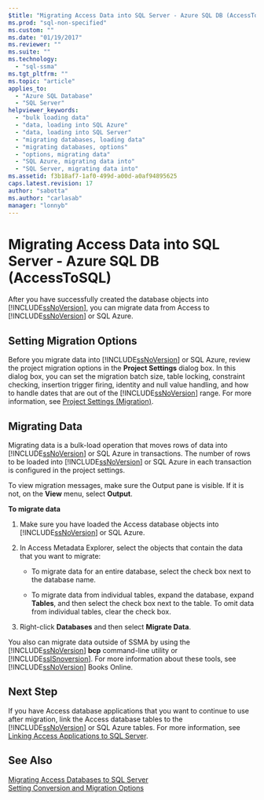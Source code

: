 ```yaml
---
$title: "Migrating Access Data into SQL Server - Azure SQL DB (AccessToSQL) | Microsoft Docs"
ms.prod: "sql-non-specified"
ms.custom: ""
ms.date: "01/19/2017"
ms.reviewer: ""
ms.suite: ""
ms.technology: 
  - "sql-ssma"
ms.tgt_pltfrm: ""
ms.topic: "article"
applies_to: 
  - "Azure SQL Database"
  - "SQL Server"
helpviewer_keywords: 
  - "bulk loading data"
  - "data, loading into SQL Azure"
  - "data, loading into SQL Server"
  - "migrating databases, loading data"
  - "migrating databases, options"
  - "options, migrating data"
  - "SQL Azure, migrating data into"
  - "SQL Server, migrating data into"
ms.assetid: f3b18af7-1af0-499d-a00d-a0af94895625
caps.latest.revision: 17
author: "sabotta"
ms.author: "carlasab"
manager: "lonnyb"
---
```

# Migrating Access Data into SQL Server - Azure SQL DB (AccessToSQL)
After you have successfully created the database objects into [!INCLUDE[ssNoVersion](../../includes/ssnoversion_md.md)], you can migrate data from Access to [!INCLUDE[ssNoVersion](../../includes/ssnoversion_md.md)] or SQL Azure.  
  
## Setting Migration Options  
Before you migrate data into [!INCLUDE[ssNoVersion](../../includes/ssnoversion_md.md)] or SQL Azure, review the project migration options in the **Project Settings** dialog box. In this dialog box, you can set the migration batch size, table locking, constraint checking, insertion trigger firing, identity and null value handling, and how to handle dates that are out of the [!INCLUDE[ssNoVersion](../../includes/ssnoversion_md.md)] range. For more information, see [Project Settings (Migration)](http://msdn.microsoft.com/en-us/4caebc9c-8680-4b99-a8fa-89c43161c95d).  
  
## Migrating Data  
Migrating data is a bulk-load operation that moves rows of data into [!INCLUDE[ssNoVersion](../../includes/ssnoversion_md.md)] or SQL Azure in transactions. The number of rows to be loaded into [!INCLUDE[ssNoVersion](../../includes/ssnoversion_md.md)] or SQL Azure in each transaction is configured in the project settings.  
  
To view migration messages, make sure the Output pane is visible. If it is not, on the **View** menu, select **Output**.  
  
**To migrate data**  
  
1.  Make sure you have loaded the Access database objects into [!INCLUDE[ssNoVersion](../../includes/ssnoversion_md.md)] or SQL Azure.  
  
2.  In Access Metadata Explorer, select the objects that contain the data that you want to migrate:  
  
    -   To migrate data for an entire database, select the check box next to the database name.  
  
    -   To migrate data from individual tables, expand the database, expand **Tables**, and then select the check box next to the table. To omit data from individual tables, clear the check box.  
  
3.  Right-click **Databases** and then select **Migrate Data**.  
  
You also can migrate data outside of SSMA by using the [!INCLUDE[ssNoVersion](../../includes/ssnoversion_md.md)] **bcp** command-line utility or [!INCLUDE[ssISnoversion](../../includes/ssisnoversion_md.md)]. For more information about these tools, see [!INCLUDE[ssNoVersion](../../includes/ssnoversion_md.md)] Books Online.  
  
## Next Step  
If you have Access database applications that you want to continue to use after migration, link the Access database tables to the [!INCLUDE[ssNoVersion](../../includes/ssnoversion_md.md)] or SQL Azure tables. For more information, see [Linking Access Applications to SQL Server](http://msdn.microsoft.com/en-us/82374ad2-7737-4164-a489-13261ba393d4).  
  
## See Also  
[Migrating Access Databases to SQL Server](http://msdn.microsoft.com/en-us/76a3abcf-2998-4712-9490-fe8d872c89ca)  
[Setting Conversion and Migration Options](http://msdn.microsoft.com/en-us/0a7304df-2f35-4453-96ef-7ac83dea1167)  
  
